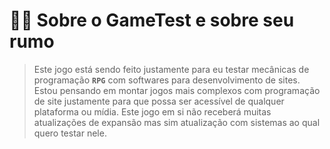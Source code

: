 <h1>😶‍🌫️ Sobre o GameTest e sobre seu rumo</h1>

> Este jogo está sendo feito justamente para eu testar mecânicas de programação **`RPG`** com softwares para desenvolvimento de sites. Estou pensando em montar jogos mais complexos com programação de site justamente para que possa ser acessível de qualquer plataforma ou mídia. Este jogo em si não receberá muitas atualizações de expansão mas sim atualização com sistemas ao qual quero testar nele.
